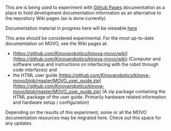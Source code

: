 This are is being used to experiment with [Github Pages](https://pages.github.com/) documentation as a place to hold development documentation information as an alternative to the repository Wiki pages (as is done currently)

Documentation material in progress here will be viewable [here](https://username.github.io)

This area should be considered experimental. For the most up-to-date documentation on MOVO, see the Wiki pages at:
- [https://github.com/Kinovarobotics/kinova-movo/wiki](https://github.com/Kinovarobotics/kinova-movo/wiki) (Computer and software setup and instructions on interfacing with the robot through code interfaces) and 
- the HTML user guide [https://github.com/Kinovarobotics/kinova-movo/blob/master/MOVO_user_guide.zip](https://github.com/Kinovarobotics/kinova-movo/blob/master/MOVO_user_guide.zip) (A zip package containing the HTML package of the user guide. Primarily hardware related information and hardware setup / configuration)

Depending on the results of this experiment, some or all the MOVO documentation resources may be migrated here. Check out this space for any updates.
